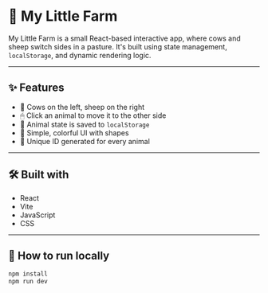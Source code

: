 # 🐄 My Little Farm

My Little Farm is a small React-based interactive app, where cows and sheep switch sides in a pasture. It's built using state management, `localStorage`, and dynamic rendering logic.

---

## ✨ Features

- 🐑 Cows on the left, sheep on the right
- 🖱 Click an animal to move it to the other side
- 💾 Animal state is saved to `localStorage`
- 🎨 Simple, colorful UI with shapes
- 🔢 Unique ID generated for every animal

---

## 🛠️ Built with

- React
- Vite
- JavaScript
- CSS

---

## 🚀 How to run locally

```bash
npm install
npm run dev
